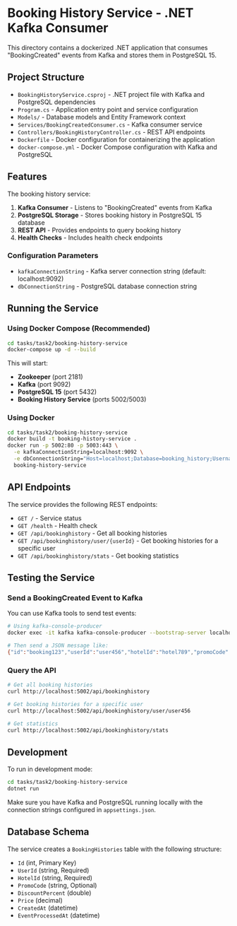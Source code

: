 # Booking History Service - .NET Kafka Consumer

This directory contains a dockerized .NET application that consumes "BookingCreated" events from Kafka and stores them in PostgreSQL 15.

## Project Structure

- `BookingHistoryService.csproj` - .NET project file with Kafka and PostgreSQL dependencies
- `Program.cs` - Application entry point and service configuration
- `Models/` - Database models and Entity Framework context
- `Services/BookingCreatedConsumer.cs` - Kafka consumer service
- `Controllers/BookingHistoryController.cs` - REST API endpoints
- `Dockerfile` - Docker configuration for containerizing the application
- `docker-compose.yml` - Docker Compose configuration with Kafka and PostgreSQL

## Features

The booking history service:

1. **Kafka Consumer** - Listens to "BookingCreated" events from Kafka
2. **PostgreSQL Storage** - Stores booking history in PostgreSQL 15 database
3. **REST API** - Provides endpoints to query booking history
4. **Health Checks** - Includes health check endpoints

### Configuration Parameters

- `kafkaConnectionString` - Kafka server connection string (default: localhost:9092)
- `dbConnectionString` - PostgreSQL database connection string

## Running the Service

### Using Docker Compose (Recommended)

```bash
cd tasks/task2/booking-history-service
docker-compose up -d --build
```

This will start:
- **Zookeeper** (port 2181)
- **Kafka** (port 9092)
- **PostgreSQL 15** (port 5432)
- **Booking History Service** (ports 5002/5003)

### Using Docker

```bash
cd tasks/task2/booking-history-service
docker build -t booking-history-service .
docker run -p 5002:80 -p 5003:443 \
  -e kafkaConnectionString=localhost:9092 \
  -e dbConnectionString="Host=localhost;Database=booking_history;Username=postgres;Password=password" \
  booking-history-service
```

## API Endpoints

The service provides the following REST endpoints:

- `GET /` - Service status
- `GET /health` - Health check
- `GET /api/bookinghistory` - Get all booking histories
- `GET /api/bookinghistory/user/{userId}` - Get booking histories for a specific user
- `GET /api/bookinghistory/stats` - Get booking statistics

## Testing the Service

### Send a BookingCreated Event to Kafka

You can use Kafka tools to send test events:

```bash
# Using kafka-console-producer
docker exec -it kafka kafka-console-producer --bootstrap-server localhost:9092 --topic BookingCreated

# Then send a JSON message like:
{"id":"booking123","userId":"user456","hotelId":"hotel789","promoCode":"welcome","discountPercent":10.0,"price":90.0,"createdAt":"2024-01-15T10:30:00Z"}
```

### Query the API

```bash
# Get all booking histories
curl http://localhost:5002/api/bookinghistory

# Get booking histories for a specific user
curl http://localhost:5002/api/bookinghistory/user/user456

# Get statistics
curl http://localhost:5002/api/bookinghistory/stats
```

## Development

To run in development mode:

```bash
cd tasks/task2/booking-history-service
dotnet run
```

Make sure you have Kafka and PostgreSQL running locally with the connection strings configured in `appsettings.json`.

## Database Schema

The service creates a `BookingHistories` table with the following structure:

- `Id` (int, Primary Key)
- `UserId` (string, Required)
- `HotelId` (string, Required)
- `PromoCode` (string, Optional)
- `DiscountPercent` (double)
- `Price` (decimal)
- `CreatedAt` (datetime)
- `EventProcessedAt` (datetime)
